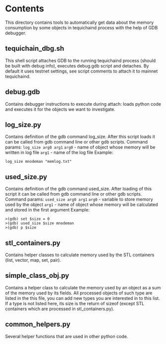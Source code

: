 # Contents

This directory contains tools to automatically get data about the memory consumption by some objects in tequichaind process with the help of GDB debugger.

## tequichain_dbg.sh

This shell script attaches GDB to the running tequichaind process (should be built with debug info), executes debug.gdb script and detaches.
By default it uses testnet settings, see script comments to attach it to mainnet tequichaind.

## debug.gdb

Contains debugger instructions to execute during attach: loads python code and executes it for the objects we want to investigate.

## log_size.py

Contains definition of the gdb command log_size. After this script loads it can be called from gdb command line or other gdb scripts.
Command params:
`log_size arg0 arg1`
`arg0` - name of object whose memory will be written in log file
`arg1` - name of the log file
Example:

```
log_size mnodeman "memlog.txt"
```

## used_size.py

Contains definition of the gdb command used_size. After loading of this script it can be called from gdb command line or other gdb scripts.
Command params:
`used_size arg0 arg1`
`arg0` - variable to store memory used by the object
`arg1` - name of object whose memory will be calculated and stored in the first argument
Example:

```
>(gdb) set $size = 0
>(gdb) used_size $size mnodeman
>(gdb) p $size
```

## stl_containers.py

Contains helper classes to calculate memory used by the STL containers (list, vector, map, set, pair).

## simple_class_obj.py

Contains a helper class to calculate the memory used by an object as a sum of the memory used by its fields.
All processed objects of such type are listed in the this file, you can add new types you are interested in to this list.
If a type is not listed here, its size is the return of sizeof (except STL containers which are processed in stl_containers.py).

## common_helpers.py

Several helper functions that are used in other python code.

